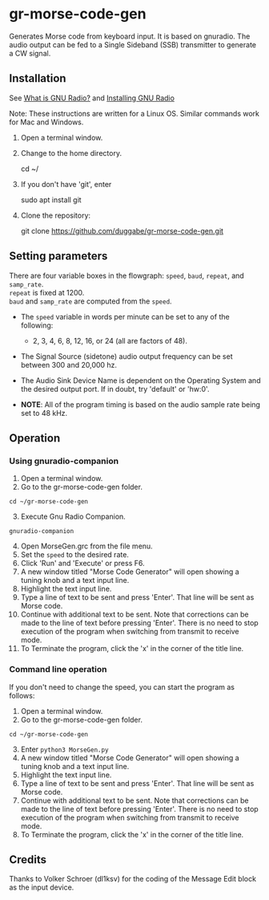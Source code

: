 # gr-morse-code-gen
Generates Morse code from keyboard input. It is based on gnuradio. The audio output can be fed to a Single Sideband (SSB) transmitter to generate a CW signal.

## Installation

See [What is GNU Radio?](https://wiki.gnuradio.org/index.php/What_is_GNU_Radio%3F) and [Installing GNU Radio](https://wiki.gnuradio.org/index.php/InstallingGR)

Note: These instructions are written for a Linux OS. Similar commands work for Mac and Windows.

1. Open a terminal window.
2. Change to the home directory.
    
    cd ~/  

3. If you don't have 'git', enter
    
    sudo apt install git  

4. Clone the repository:
    
    git clone https://github.com/duggabe/gr-morse-code-gen.git

## Setting parameters

There are four variable boxes in the flowgraph: ```speed```, ```baud```, ```repeat```, and ```samp_rate```.<br>
```repeat``` is fixed at 1200.<br> ```baud``` and ```samp_rate``` are computed from the ```speed```.

* The ```speed``` variable in words per minute can be set to any of the following:
    * 2, 3, 4, 6, 8, 12, 16, or 24 (all are factors of 48). 

* The Signal Source (sidetone) audio output frequency can be set between 300 and 20,000 hz.

* The Audio Sink Device Name is dependent on the Operating System and the desired output port. If in doubt, try 'default' or 'hw:0'.

* __NOTE__: All of the program timing is based on the audio sample rate being set to 48 kHz.

## Operation

### Using gnuradio-companion

1. Open a terminal window.
2. Go to the gr-morse-code-gen folder.
```
cd ~/gr-morse-code-gen
```
3. Execute Gnu Radio Companion.
```
gnuradio-companion
```
4. Open MorseGen.grc from the file menu.
5. Set the ```speed``` to the desired rate.
6. Click 'Run' and 'Execute' or press F6.
7. A new window titled "Morse Code Generator" will open showing a tuning knob and a text input line.
8. Highlight the text input line.
9. Type a line of text to be sent and press 'Enter'. That line will be sent as Morse code.
10. Continue with additional text to be sent. Note that corrections can be made to the line of text before pressing 'Enter'. There is no need to stop execution of the program when switching from transmit to receive mode.
11. To Terminate the program, click the 'x' in the corner of the title line.

### Command line operation

If you don't need to change the speed, you can start the program as follows:

1. Open a terminal window.
2. Go to the gr-morse-code-gen folder.
```
cd ~/gr-morse-code-gen
```
3. Enter ```python3 MorseGen.py```
4. A new window titled "Morse Code Generator" will open showing a tuning knob and a text input line.
5. Highlight the text input line.
6. Type a line of text to be sent and press 'Enter'. That line will be sent as Morse code.
7. Continue with additional text to be sent. Note that corrections can be made to the line of text before pressing 'Enter'. There is no need to stop execution of the program when switching from transmit to receive mode.
8. To Terminate the program, click the 'x' in the corner of the title line.


## Credits

Thanks to Volker Schroer (dl1ksv) for the coding of the Message Edit block as the input device.